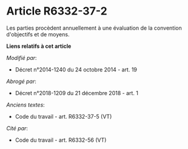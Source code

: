 # Article R6332-37-2

Les parties procèdent annuellement à une évaluation de la convention d'objectifs et de moyens.

**Liens relatifs à cet article**

_Modifié par_:

  - Décret n°2014-1240 du 24 octobre 2014 - art. 19

_Abrogé par_:

  - Décret n°2018-1209 du 21 décembre 2018 - art. 1

_Anciens textes_:

  - Code du travail - art. R6332-37-5 (VT)

_Cité par_:

  - Code du travail - art. R6332-56 (VT)
